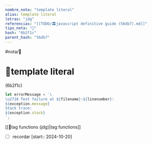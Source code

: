 ```yaml
---
nombre_nota: "template literal"
alias: template literal
letras: "jdg"
referencias: "[[TODO/🏛️javascript definitive guide (56db7).md]]"
tipo_nota: "📑"
hash: "6b2f1c"
parent_hash: "56db7"
---
```


#nota/📑

# 📑template literal
<div class="hash">(6b2f1c)</div>

```javascript
let errorMessage = `\
\u2718 Test failure at ${filename}:${linenumber}:
${exception.message}
Stack trace:
${exception.stack}
`;

```


[[📑tag functions (jdg)|tag functions]]

- [ ] recordar  [start:: 2024-10-20]
